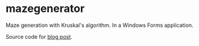 # mazegenerator
Maze generation with Kruskal's algorithm. In a Windows Forms application.

Source code for [blog post](http://larsrotgers.nl/2017/01/15/perfect-maze-generation/).
